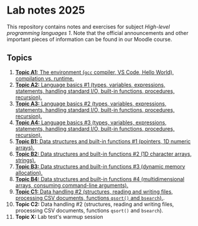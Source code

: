 # Lab notes 2025

This repository contains notes and exercises for subject *High-level programming languages 1*. Note that the official announcements and other important pieces of information can be found in our Moodle course.

## Topics

1. [**Topic A1:** The environment (`gcc` compiler, VS Code, Hello World), compilation vs. runtime.](./week-01/README.md)
1. [**Topic A2:** Language basics #1 (types, variables, expressions, statements, handling standard I/O, built-in functions, procedures, recursion).](./week-02/README.md)
1. [**Topic A3:** Language basics #2 (types, variables, expressions, statements, handling standard I/O, built-in functions, procedures, recursion).](./week-03/README.md)
1. [**Topic A4:** Language basics #3 (types, variables, expressions, statements, handling standard I/O, built-in functions, procedures, recursion).](./week-04/README.md)
1. [**Topic B1:** Data structures and built-in functions #1 (pointers, 1D numeric arrays).](./week-05/README.md)
1. [**Topic B2:** Data structures and built-in functions #2 (1D character arrays, strings).](./week-06/README.md)
1. [**Topic B3:** Data structures and built-in functions #3 (dynamic memory allocation).](./week-07/README.md)
1. [**Topic B4:** Data structures and built-in functions #4 (multidimensional arrays, consuming command-line arguments).](./week-08/README.md)
1. [**Topic C1:** Data handling #2 (structures, reading and writing files, processing CSV documents, functions `qsort()` and `bsearch`).](./week-09/README.md).
1. **Topic C2:** Data handling #2 (structures, reading and writing files, processing CSV documents, functions `qsort()` and `bsearch`).
1. **Topic X:** Lab test's warmup session

